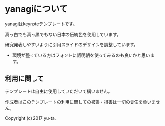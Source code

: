 # yanagiについて
yanagiはkeynoteテンプレートです。

真っ白でも真っ黒でもない日本の伝統色を使用しています。

研究発表しやすいように引用スライドのデザインを調整しています。

- 環境が整っている方はフォントに貂明朝を使ってみるのも良いかと思います。

## 利用に関して
テンプレートは自由に使用していただいて構いません。

作成者はこのテンプレートの利用に関しての被害・損害は一切の責任を負いません。

Copyright (c) 2017 yu-ta.
